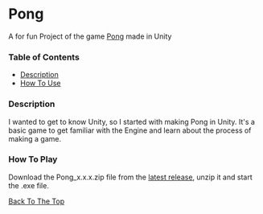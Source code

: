 # Pong
A for fun Project of the game [Pong](https://en.wikipedia.org/wiki/Pong) made in Unity

### Table of Contents

- [Description](#description)
- [How To Use](#how-to-use)

### Description

I wanted to get to know Unity, so I started with making Pong in Unity. It's a basic game to get familiar with the Engine and learn about the process of making a game.

### How To Play

Download the Pong_x.x.x.zip file from the [latest release](https://github.com/Timii-i/Pong/releases), unzip it and start the .exe file.

[Back To The Top](#kalorientracker)
